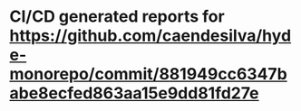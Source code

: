 # CI/CD generated reports for https://github.com/caendesilva/hyde-monorepo/commit/881949cc6347babe8ecfed863aa15e9dd81fd27e
